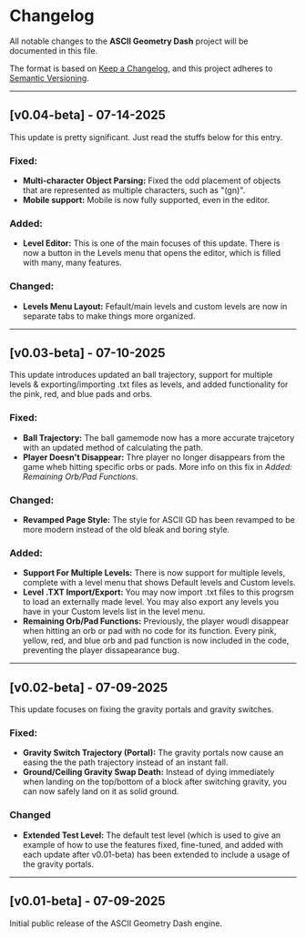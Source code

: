 # Changelog

All notable changes to the **ASCII Geometry Dash** project will be documented in this file.

The format is based on [Keep a Changelog](https://keepachangelog.com/en/1.0.0/),
and this project adheres to [Semantic Versioning](https://semver.org/spec/v2.0.0.html).

---

## [v0.04-beta] - 07-14-2025

This update is pretty significant. Just read the stuffs below for this entry.

### Fixed:
- **Multi-character Object Parsing:** Fixed the odd placement of objects that are represented as multiple characters, such as "(gn)".
- **Mobile support:** Mobile is now fully supported, even in the editor.

### Added:
- **Level Editor:** This is one of the main focuses of this update. There is now a button in the Levels menu that opens the editor, which is filled with many, many features.

### Changed:
- **Levels Menu Layout:** Fefault/main levels and custom levels are now in separate tabs to make things more organized.

---

## [v0.03-beta] - 07-10-2025

This update introduces updated an ball trajectory, support for multiple levels & exporting/importing .txt files as levels, and added functionality for the pink, red, and blue pads and orbs.

### Fixed:
- **Ball Trajectory:** The ball gamemode now has a more accurate trajcetory with an updated method of calculating the path.
- **Player Doesn't Disappear:** Thre player no longer disappears from the game wheb hitting specific orbs or pads. More info on this fix in *Added: Remaining Orb/Pad Functions*.
 
### Changed:
- **Revamped Page Style:** The style for ASCII GD has been revamped to be more modern instead of the old bleak and boring style.

### Added:
- **Support For Multiple Levels:** There is now support for multiple levels, complete with a level menu that shows Default levels and Custom levels.
- **Level .TXT Import/Export:** You may now import .txt files to this progrsm to load an externally made level. You may also export any levels you have in your Custom levels list in the level menu.
- **Remaining Orb/Pad Functions:** Previously, the player woudl disappear when hitting an orb or pad with no code for its function. Every pink, yellow, red, and blue orb and pad function is now included in the code, preventing the player dissapearance bug.

---

## [v0.02-beta] - 07-09-2025

This update focuses on fixing the gravity portals and gravity switches.

### Fixed:
- **Gravity Switch Trajectory (Portal):** The gravity portals now cause an easing the the path trajectory instead of an instant fall.
- **Ground/Ceiling Gravity Swap Death:** Instead of dying immediately when landing on the top/bottom of a block after switching gravity, you can now safely land on it as solid ground.

### Changed
- **Extended Test Level:** The default test level (which is used to give an example of how to use the features fixed, fine-tuned, and added with each update after v0.01-beta) has been extended to include a usage of the gravity portals.

---

## [v0.01-beta] - 07-09-2025

Initial public release of the ASCII Geometry Dash engine.
